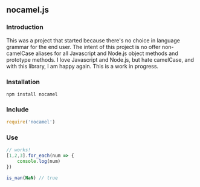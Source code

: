 ## nocamel.js

### Introduction
This was a project that started because there's no choice in language grammar for the end user. The intent of this project is no offer non-camelCase aliases for all Javascript and Node.js object methods and prototype methods. I love Javascript and Node.js, but hate camelCase, and with this library, I am happy again. This is a work in progress.

### Installation
```
npm install nocamel
```

### Include
```js
require('nocamel')
```

### Use
```js
// works!
[1,2,3].for_each(num => {
    console.log(num)
})

is_nan(NaN) // true
```
